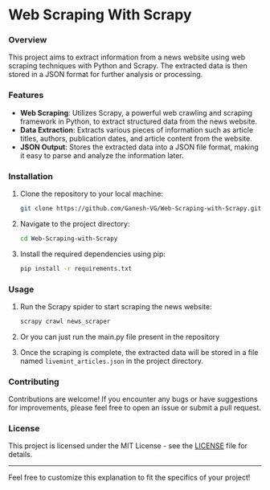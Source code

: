# Web Scraping With Scrapy

### Overview

This project aims to extract information from a news website using web scraping techniques with Python and Scrapy. The extracted data is then stored in a JSON format for further analysis or processing.

### Features

- **Web Scraping**: Utilizes Scrapy, a powerful web crawling and scraping framework in Python, to extract structured data from the news website.
- **Data Extraction**: Extracts various pieces of information such as article titles, authors, publication dates, and article content from the website.
- **JSON Output**: Stores the extracted data into a JSON file format, making it easy to parse and analyze the information later.

### Installation

1. Clone the repository to your local machine:

   ```bash
   git clone https://github.com/Ganesh-VG/Web-Scraping-with-Scrapy.git
   ```

2. Navigate to the project directory:

   ```bash
   cd Web-Scraping-with-Scrapy
   ```

3. Install the required dependencies using pip:

   ```bash
   pip install -r requirements.txt
   ```

### Usage

1. Run the Scrapy spider to start scraping the news website:

   ```bash
   scrapy crawl news_scraper
   ```

2. Or you can just run the main.py file present in the repository

3. Once the scraping is complete, the extracted data will be stored in a file named `livemint_articles.json` in the project directory.

### Contributing

Contributions are welcome! If you encounter any bugs or have suggestions for improvements, please feel free to open an issue or submit a pull request.

### License

This project is licensed under the MIT License - see the [LICENSE](LICENSE) file for details.

---

Feel free to customize this explanation to fit the specifics of your project!
